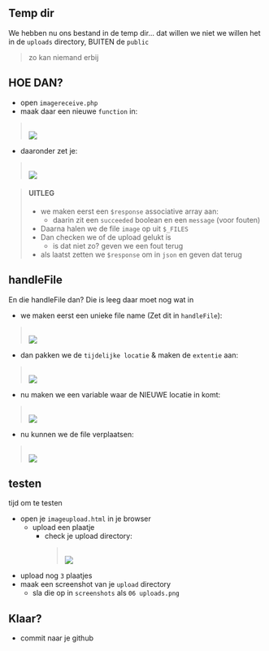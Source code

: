 ## Temp dir

We hebben nu ons bestand in de temp dir... dat willen we niet
we willen het in de `uploads` directory, BUITEN de `public`
> zo kan niemand erbij

## HOE DAN?

- open `imagereceive.php`
- maak daar een nieuwe `function` in:
> </br>![](img/handleFile.PNG)
- daaronder zet je:
> </br>![](img/filepick.PNG)

> #### UITLEG
> - we maken eerst een `$response` associative array aan:
>   - daarin zit een `succeeded` boolean en een `message` (voor fouten)
> - Daarna halen we de file `image` op uit `$_FILES`
> - Dan checken we of de upload gelukt is 
>   - is dat niet zo? geven we een fout terug
> - als laatst zetten we `$response` om in `json` en geven dat terug

## handleFile

En die handleFile dan?
Die is leeg daar moet nog wat in

- we maken eerst een unieke file name (Zet dit in `handleFile`):
> </br>![](img/uniqid.PNG)
- dan pakken we de `tijdelijke locatie` & maken de `extentie` aan:
> </br>![](img/loc.PNG)

- nu maken we een variable waar de NIEUWE locatie in komt:
> </br>![](img/filename.PNG)

- nu kunnen we de file verplaatsen:
> </br>![](img/move.PNG)

## testen

tijd om te testen

- open je `imageupload.html` in je browser
    - upload een plaatje
        - check je upload directory:
            > </br>![](img/uploads.PNG)
- upload nog `3` plaatjes
- maak een screenshot van je `upload` directory
    - sla die op in `screenshots` als `06 uploads.png`

    
 ## Klaar?
- commit naar je github
